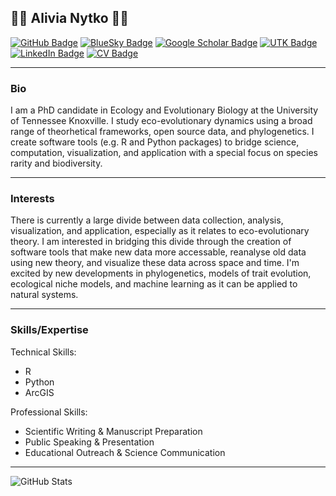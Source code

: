 ## 🌱🌿 Alivia Nytko 🌿🌱

[![GitHub Badge](https://img.shields.io/github/followers/anytko?style=social)](https://github.com/anytko?tab=followers)
[![BlueSky Badge](https://img.shields.io/badge/BlueSky-Follow-blue)](https://bsky.app/profile/alivianytko.bsky.social)
[![Google Scholar Badge](https://img.shields.io/badge/Google-Scholar-lightgrey)](https://scholar.google.com/citations?user=1VtM4GcAAAAJ&hl=en)
[![UTK Badge](https://img.shields.io/badge/UTK-Student-orange)](https://eeb.utk.edu/people/alivia-nytko/)
[![LinkedIn Badge](https://img.shields.io/badge/My-LinkedIn-blue)](https://www.linkedin.com/in/alivia-nytko-1a8b00271/)
[![CV Badge](https://img.shields.io/badge/My-CV-critical)](https://anytko.github.io/CV_Alivia_Nytko%20copy.pdf)

---
### Bio

I am a PhD candidate in Ecology and Evolutionary Biology at the University of Tennessee Knoxville. I study eco-evolutionary dynamics using a broad range of theorhetical frameworks, open source data, and phylogenetics. I create software tools (e.g. R and Python packages) to bridge science, computation, visualization, and application with a special focus on species rarity and biodiversity.

---
### Interests

There is currently a large divide between data collection, analysis, visualization, and application, especially as it relates to eco-evolutionary theory. I am interested in bridging this divide through the creation of software tools that make new data more accessable, reanalyse old data using new theory, and visualize these data across space and time. I'm excited by new developments in phylogenetics, models of trait evolution, ecological niche models, and machine learning as it can be applied to natural systems.

---
### Skills/Expertise

Technical Skills:
* R
* Python
* ArcGIS

Professional Skills: 
* Scientific Writing & Manuscript Preparation
* Public Speaking & Presentation
* Educational Outreach & Science Communication

---

![GitHub Stats](https://github-readme-stats.vercel.app/api?username=anytko&show_icons=true&theme=default)






<!--
**anytko/anytko** is a ✨ _special_ ✨ repository because its `README.md` (this file) appears on your GitHub profile.

Here are some ideas to get you started:

- 🔭 I’m currently working on ...
- 🌱 I’m currently learning ...
- 👯 I’m looking to collaborate on ...
- 🤔 I’m looking for help with ...
- 💬 Ask me about ...
- 📫 How to reach me: ...
- 😄 Pronouns: ...
- ⚡ Fun fact: ...
-->

